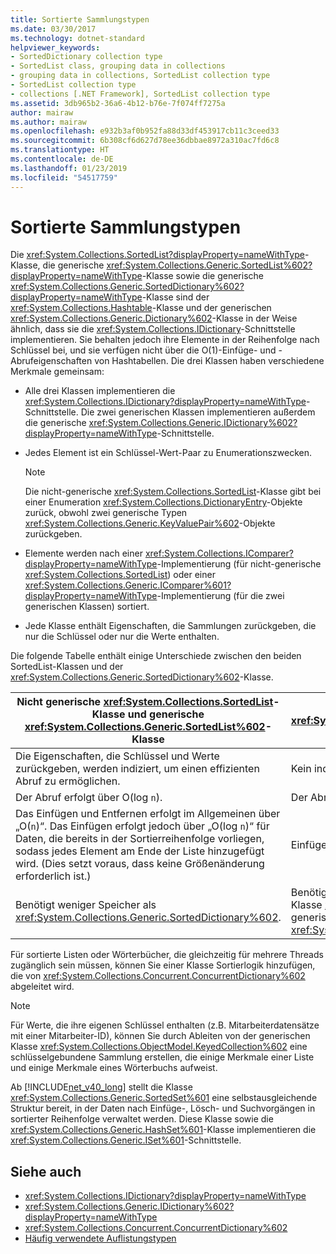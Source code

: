 ```yaml
---
title: Sortierte Sammlungstypen
ms.date: 03/30/2017
ms.technology: dotnet-standard
helpviewer_keywords:
- SortedDictionary collection type
- SortedList class, grouping data in collections
- grouping data in collections, SortedList collection type
- SortedList collection type
- collections [.NET Framework], SortedList collection type
ms.assetid: 3db965b2-36a6-4b12-b76e-7f074ff7275a
author: mairaw
ms.author: mairaw
ms.openlocfilehash: e932b3af0b952fa88d33df453917cb11c3ceed33
ms.sourcegitcommit: 6b308cf6d627d78ee36dbbae8972a310ac7fd6c8
ms.translationtype: HT
ms.contentlocale: de-DE
ms.lasthandoff: 01/23/2019
ms.locfileid: "54517759"
---
```

# <a name="sorted-collection-types"></a>Sortierte Sammlungstypen
Die <xref:System.Collections.SortedList?displayProperty=nameWithType>-Klasse, die generische <xref:System.Collections.Generic.SortedList%602?displayProperty=nameWithType>-Klasse sowie die generische <xref:System.Collections.Generic.SortedDictionary%602?displayProperty=nameWithType>-Klasse sind der <xref:System.Collections.Hashtable>-Klasse und der generischen <xref:System.Collections.Generic.Dictionary%602>-Klasse in der Weise ähnlich, dass sie die <xref:System.Collections.IDictionary>-Schnittstelle implementieren. Sie behalten jedoch ihre Elemente in der Reihenfolge nach Schlüssel bei, und sie verfügen nicht über die O(1)-Einfüge- und -Abrufeigenschaften von Hashtabellen. Die drei Klassen haben verschiedene Merkmale gemeinsam:  
  
-   Alle drei Klassen implementieren die <xref:System.Collections.IDictionary?displayProperty=nameWithType>-Schnittstelle. Die zwei generischen Klassen implementieren außerdem die generische <xref:System.Collections.Generic.IDictionary%602?displayProperty=nameWithType>-Schnittstelle.  
  
-   Jedes Element ist ein Schlüssel-Wert-Paar zu Enumerationszwecken.  
  
    > [!NOTE]
    >  Die nicht-generische <xref:System.Collections.SortedList>-Klasse gibt bei einer Enumeration <xref:System.Collections.DictionaryEntry>-Objekte zurück, obwohl zwei generische Typen <xref:System.Collections.Generic.KeyValuePair%602>-Objekte zurückgeben.  
  
-   Elemente werden nach einer <xref:System.Collections.IComparer?displayProperty=nameWithType>-Implementierung (für nicht-generische <xref:System.Collections.SortedList>) oder einer <xref:System.Collections.Generic.IComparer%601?displayProperty=nameWithType>-Implementierung (für die zwei generischen Klassen) sortiert.  
  
-   Jede Klasse enthält Eigenschaften, die Sammlungen zurückgeben, die nur die Schlüssel oder nur die Werte enthalten.  
  
 Die folgende Tabelle enthält einige Unterschiede zwischen den beiden SortedList-Klassen und der <xref:System.Collections.Generic.SortedDictionary%602>-Klasse.  
  
|Nicht generische <xref:System.Collections.SortedList>-Klasse und generische <xref:System.Collections.Generic.SortedList%602>-Klasse|Generische <xref:System.Collections.Generic.SortedDictionary%602>-Klasse|  
|--------------------------------------------------------------------------------------------------------------------------------------------------------------------------------------------------------------------------------------------------------------------------------------------------------------------------------|--------------------------------------------------------------------------------------------------------------------------------------------------------------------------|  
|Die Eigenschaften, die Schlüssel und Werte zurückgeben, werden indiziert, um einen effizienten Abruf zu ermöglichen.|Kein indizierter Abruf.|  
|Der Abruf erfolgt über O(log `n`).|Der Abruf erfolgt über O(log `n`).|  
|Das Einfügen und Entfernen erfolgt im Allgemeinen über „O(`n`)“. Das Einfügen erfolgt jedoch über „O(log `n`)“ für Daten, die bereits in der Sortierreihenfolge vorliegen, sodass jedes Element am Ende der Liste hinzugefügt wird. (Dies setzt voraus, dass keine Größenänderung erforderlich ist.)|Einfügen und Entfernen erfolgen über „O(log `n`)“.|  
|Benötigt weniger Speicher als <xref:System.Collections.Generic.SortedDictionary%602>.|Benötigt mehr Arbeitsspeicher als die nicht generische Klasse <xref:System.Collections.SortedList> und die generische Klasse <xref:System.Collections.Generic.SortedList%602>.|  
  
 Für sortierte Listen oder Wörterbücher, die gleichzeitig für mehrere Threads zugänglich sein müssen, können Sie einer Klasse Sortierlogik hinzufügen, die von <xref:System.Collections.Concurrent.ConcurrentDictionary%602> abgeleitet wird.  
  
> [!NOTE]
>  Für Werte, die ihre eigenen Schlüssel enthalten (z.B. Mitarbeiterdatensätze mit einer Mitarbeiter-ID), können Sie durch Ableiten von der generischen Klasse <xref:System.Collections.ObjectModel.KeyedCollection%602> eine schlüsselgebundene Sammlung erstellen, die einige Merkmale einer Liste und einige Merkmale eines Wörterbuchs aufweist.  
  
 Ab [!INCLUDE[net_v40_long](../../../includes/net-v40-long-md.md)] stellt die Klasse <xref:System.Collections.Generic.SortedSet%601> eine selbstausgleichende Struktur bereit, in der Daten nach Einfüge-, Lösch- und Suchvorgängen in sortierter Reihenfolge verwaltet werden. Diese Klasse sowie die <xref:System.Collections.Generic.HashSet%601>-Klasse implementieren die <xref:System.Collections.Generic.ISet%601>-Schnittstelle.  
  
## <a name="see-also"></a>Siehe auch

- <xref:System.Collections.IDictionary?displayProperty=nameWithType>
- <xref:System.Collections.Generic.IDictionary%602?displayProperty=nameWithType>
- <xref:System.Collections.Concurrent.ConcurrentDictionary%602>
- [Häufig verwendete Auflistungstypen](../../../docs/standard/collections/commonly-used-collection-types.md)
